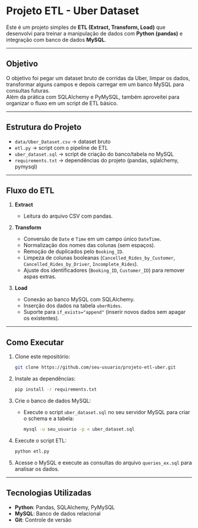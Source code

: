 # Projeto ETL - Uber Dataset

Este é um projeto simples de **ETL (Extract, Transform, Load)** que desenvolvi para treinar a manipulação de dados com **Python (pandas)** e integração com banco de dados **MySQL**.

---

## Objetivo

O objetivo foi pegar um dataset bruto de corridas da Uber, limpar os dados, transformar alguns campos e depois carregar em um banco MySQL para consultas futuras.  
Além da prática com SQLAlchemy e PyMySQL, também aproveitei para organizar o fluxo em um script de ETL básico.

---

## Estrutura do Projeto

- `data/Uber_Dataset.csv` → dataset bruto
- `etl.py` → script com o pipeline de ETL
- `uber_dataset.sql` → script de criação do banco/tabela no MySQL
- `requirements.txt` → dependências do projeto (pandas, sqlalchemy, pymysql)

---

## Fluxo do ETL

1. **Extract**  
   - Leitura do arquivo CSV com pandas.

2. **Transform**  
   - Conversão de `Date` e `Time` em um campo único `DateTime`.  
   - Normalização dos nomes das colunas (sem espaços).  
   - Remoção de duplicados pelo `Booking_ID`.  
   - Limpeza de colunas booleanas (`Cancelled_Rides_by_Customer`, `Cancelled_Rides_by_Driver`, `Incomplete_Rides`).  
   - Ajuste dos identificadores (`Booking_ID`, `Customer_ID`) para remover aspas extras.

3. **Load**  
   - Conexão ao banco MySQL com SQLAlchemy.  
   - Inserção dos dados na tabela `uberRides`.  
   - Suporte para `if_exists="append"` (inserir novos dados sem apagar os existentes).

---

## Como Executar

1. Clone este repositório:
   ```bash
   git clone https://github.com/seu-usuario/projeto-etl-uber.git
   ```

2. Instale as dependências:
   ```bash
   pip install -r requirements.txt
   ```

3. Crie o banco de dados MySQL:
   - Execute o script `uber_dataset.sql` no seu servidor MySQL para criar o schema e a tabela:
     ```bash
     mysql -u seu_usuario -p < uber_dataset.sql
     ```

4. Execute o script ETL:
   ```bash
   python etl.py
   ```

5. Acesse o MySQL e execute as consultas do arquivo `queries_ex.sql` para analisar os dados.

---

## Tecnologias Utilizadas

- **Python**: Pandas, SQLAlchemy, PyMySQL
- **MySQL**: Banco de dados relacional
- **Git**: Controle de versão

